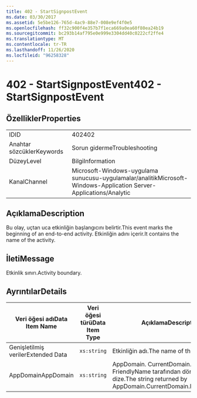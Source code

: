 ```yaml
---
title: 402 - StartSignpostEvent
ms.date: 03/30/2017
ms.assetid: 5e5be126-765d-4ac9-88e7-008e9ef4f0e5
ms.openlocfilehash: ff32c900f4e357b7f1eca669a0ea60f80ea24b19
ms.sourcegitcommit: bc293b14af795e0e999e3304dd40c0222cf2ffe4
ms.translationtype: MT
ms.contentlocale: tr-TR
ms.lasthandoff: 11/26/2020
ms.locfileid: "96258328"
---
```

# <a name="402---startsignpostevent"></a><span data-ttu-id="e9ccc-102">402 - StartSignpostEvent</span><span class="sxs-lookup"><span data-stu-id="e9ccc-102">402 - StartSignpostEvent</span></span>

## <a name="properties"></a><span data-ttu-id="e9ccc-103">Özellikler</span><span class="sxs-lookup"><span data-stu-id="e9ccc-103">Properties</span></span>  
  
|||  
|-|-|  
|<span data-ttu-id="e9ccc-104">ID</span><span class="sxs-lookup"><span data-stu-id="e9ccc-104">ID</span></span>|<span data-ttu-id="e9ccc-105">402</span><span class="sxs-lookup"><span data-stu-id="e9ccc-105">402</span></span>|  
|<span data-ttu-id="e9ccc-106">Anahtar sözcükler</span><span class="sxs-lookup"><span data-stu-id="e9ccc-106">Keywords</span></span>|<span data-ttu-id="e9ccc-107">Sorun giderme</span><span class="sxs-lookup"><span data-stu-id="e9ccc-107">Troubleshooting</span></span>|  
|<span data-ttu-id="e9ccc-108">Düzey</span><span class="sxs-lookup"><span data-stu-id="e9ccc-108">Level</span></span>|<span data-ttu-id="e9ccc-109">Bilgi</span><span class="sxs-lookup"><span data-stu-id="e9ccc-109">Information</span></span>|  
|<span data-ttu-id="e9ccc-110">Kanal</span><span class="sxs-lookup"><span data-stu-id="e9ccc-110">Channel</span></span>|<span data-ttu-id="e9ccc-111">Microsoft-Windows-uygulama sunucusu-uygulamalar/analitik</span><span class="sxs-lookup"><span data-stu-id="e9ccc-111">Microsoft-Windows-Application Server-Applications/Analytic</span></span>|  
  
## <a name="description"></a><span data-ttu-id="e9ccc-112">Açıklama</span><span class="sxs-lookup"><span data-stu-id="e9ccc-112">Description</span></span>  

 <span data-ttu-id="e9ccc-113">Bu olay, uçtan uca etkinliğin başlangıcını belirtir.</span><span class="sxs-lookup"><span data-stu-id="e9ccc-113">This event marks the beginning of an end-to-end activity.</span></span> <span data-ttu-id="e9ccc-114">Etkinliğin adını içerir.</span><span class="sxs-lookup"><span data-stu-id="e9ccc-114">It contains the name of the activity.</span></span>  
  
## <a name="message"></a><span data-ttu-id="e9ccc-115">İleti</span><span class="sxs-lookup"><span data-stu-id="e9ccc-115">Message</span></span>  

 <span data-ttu-id="e9ccc-116">Etkinlik sınırı.</span><span class="sxs-lookup"><span data-stu-id="e9ccc-116">Activity boundary.</span></span>  
  
## <a name="details"></a><span data-ttu-id="e9ccc-117">Ayrıntılar</span><span class="sxs-lookup"><span data-stu-id="e9ccc-117">Details</span></span>  
  
|<span data-ttu-id="e9ccc-118">Veri öğesi adı</span><span class="sxs-lookup"><span data-stu-id="e9ccc-118">Data Item Name</span></span>|<span data-ttu-id="e9ccc-119">Veri öğesi türü</span><span class="sxs-lookup"><span data-stu-id="e9ccc-119">Data Item Type</span></span>|<span data-ttu-id="e9ccc-120">Açıklama</span><span class="sxs-lookup"><span data-stu-id="e9ccc-120">Description</span></span>|  
|--------------------|--------------------|-----------------|  
|<span data-ttu-id="e9ccc-121">Genişletilmiş veriler</span><span class="sxs-lookup"><span data-stu-id="e9ccc-121">Extended Data</span></span>|`xs:string`|<span data-ttu-id="e9ccc-122">Etkinliğin adı.</span><span class="sxs-lookup"><span data-stu-id="e9ccc-122">The name of the activity.</span></span>|  
|<span data-ttu-id="e9ccc-123">AppDomain</span><span class="sxs-lookup"><span data-stu-id="e9ccc-123">AppDomain</span></span>|`xs:string`|<span data-ttu-id="e9ccc-124">AppDomain. CurrentDomain. FriendlyName tarafından döndürülen dize.</span><span class="sxs-lookup"><span data-stu-id="e9ccc-124">The string returned by AppDomain.CurrentDomain.FriendlyName.</span></span>|

